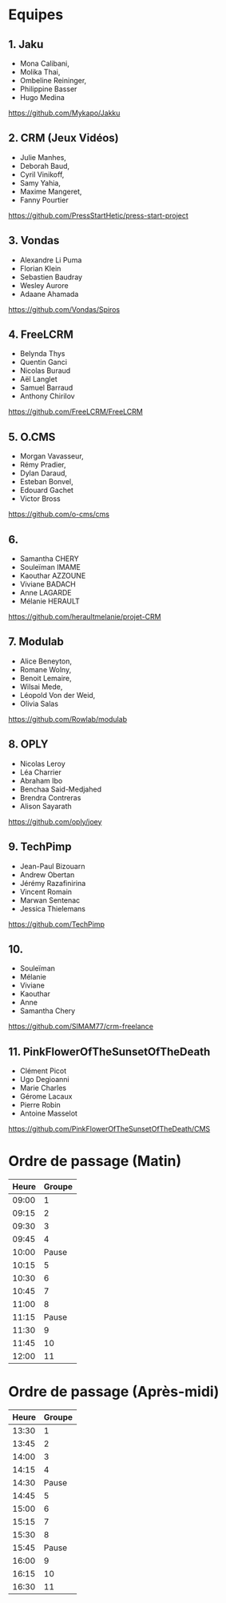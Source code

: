 # Equipes

## 1. Jaku
* Mona Calibani,
* Molika Thai,
* Ombeline Reininger,
* Philippine Basser
* Hugo Medina

https://github.com/Mykapo/Jakku

## 2. CRM (Jeux Vidéos)
* Julie Manhes,
* Deborah Baud,
* Cyril Vinikoff,
* Samy Yahia,
* Maxime Mangeret,
* Fanny Pourtier

https://github.com/PressStartHetic/press-start-project

## 3. Vondas
* Alexandre Li Puma
* Florian Klein
* Sebastien Baudray
* Wesley Aurore
* Adaane Ahamada

https://github.com/Vondas/Spiros

## 4. FreeLCRM
* Belynda Thys
* Quentin Ganci
* Nicolas Buraud
* Aël Langlet
* Samuel Barraud
* Anthony Chirilov

https://github.com/FreeLCRM/FreeLCRM

## 5. O.CMS
* Morgan Vavasseur,
* Rémy Pradier,
* Dylan Daraud,
* Esteban Bonvel,
* Edouard Gachet
* Victor Bross

https://github.com/o-cms/cms

## 6. 
* Samantha CHERY
* Souleïman IMAME
* Kaouthar AZZOUNE
* Viviane BADACH
* Anne LAGARDE 
* Mélanie HERAULT

https://github.com/heraultmelanie/projet-CRM

## 7. Modulab
* Alice Beneyton,
* Romane Wolny,
* Benoit Lemaire,
* Wilsai Mede,
* Léopold Von der Weid,
* Olivia Salas

https://github.com/Rowlab/modulab

## 8. OPLY
* Nicolas Leroy
* Léa Charrier
* Abraham Ibo
* Benchaa Said-Medjahed
* Brendra Contreras
* Alison Sayarath

https://github.com/oply/joey

## 9. TechPimp
* Jean-Paul Bizouarn
* Andrew Obertan
* Jérémy Razafinirina
* Vincent Romain
* Marwan Sentenac
* Jessica Thielemans

https://github.com/TechPimp

## 10. 

* Souleïman
* Mélanie
* Viviane
* Kaouthar
* Anne
* Samantha Chery

https://github.com/SIMAM77/crm-freelance

## 11. PinkFlowerOfTheSunsetOfTheDeath
* Clément Picot
* Ugo Degioanni
* Marie Charles
* Gérome Lacaux
* Pierre Robin
* Antoine Masselot

https://github.com/PinkFlowerOfTheSunsetOfTheDeath/CMS

# Ordre de passage (Matin)
| Heure | Groupe |
| --- | --- |
| 09:00 | 1 |
| 09:15 | 2 |
| 09:30 | 3 |
| 09:45 | 4 |
| 10:00 | Pause |
| 10:15 | 5 |
| 10:30 | 6 |
| 10:45 | 7 |
| 11:00 | 8 |
| 11:15 | Pause |
| 11:30 | 9 |
| 11:45 | 10 |
| 12:00 | 11 |

# Ordre de passage (Après-midi)
| Heure | Groupe |
| --- | --- |
| 13:30 | 1 |
| 13:45 | 2 |
| 14:00 | 3 |
| 14:15 | 4 |
| 14:30 | Pause |
| 14:45 | 5 |
| 15:00 | 6 |
| 15:15 | 7 |
| 15:30 | 8 |
| 15:45 | Pause |
| 16:00 | 9 |
| 16:15 | 10 |
| 16:30 | 11 |
